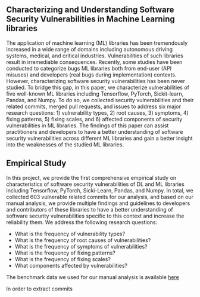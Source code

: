 ## Characterizing and Understanding Software Security Vulnerabilities in Machine Learning libraries

The application of machine learning (ML) libraries has been tremendously increased in a wide range of domains including autonomous driving systems, medical, and critical industries. 
Vulnerabilities of such libraries result in irremediable consequences. Recently, some studies have been conducted to categorize bugs ML libraries both from end-user (API misuses) and developers (real bugs during implementation) contexts. However, characterizing software security vulnerabilities has been never studied. To bridge this gap, in this paper, we characterize vulnerabilities of five well-known ML libraries including Tensorflow, PyTorch, Sickit-learn, Pandas, and Numpy. To do so, we collected security vulnerabilities and their related commits, merged pull requests, and issues to address six major research questions: 1) vulnerability types, 2) root causes, 3) symptoms, 4) fixing patterns, 5) fixing scales, and 6) affected components of security vulnerabilities in ML libraries. The findings of this paper can assist practitioners and developers to have a better understanding of software security vulnerabilities across different ML libraries and gain a better insight into the weaknesses of the studied ML libraries.

## Empirical Study
In this project, we provide the first comprehensive empirical study on characteristics of software security vulnerabilities of DL and ML libraries including Tensorflow, PyTorch, Sicki-Learn, Pandas, and Numpy. In total, we collected 603 vulnerable related commits for our analysis, and based on our manual analysis, we provide multiple findings and guidelines to developers and contributors of these libraries to have a better understanding of software security vulnerabilities specific to this context and increase the reliability them. We address the following research questions:

* What is the frequency of vulnerability types?
* What is the frequency of root causes of vulnerabilities?
* What is the frequency of symptoms of vulnerabilities?
* What is the frequency of fixing patterns?
* What is the frequency of fixing scales?
* What components affected by vulnerabilities?

The benchmark data we used for our manual analysis is available [here](https://github.com/cse19922021/Deep-Learning-Security-Vulnerabilities/blob/main/benchmarkData.csv)

In order to extract commits 

